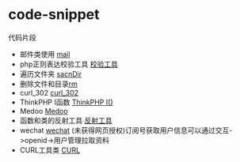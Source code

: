 # code-snippet

代码片段

- 邮件类使用 [mail](http://git.moyixi.cn/wangkeji/code-snippet/src/master/mail)
- php正则表达校验工具 [校验工具](http://git.moyixi.cn/wangkeji/code-snippet/src/master/regularTool.php)
- 遍历文件夹  [sacnDir](http://git.moyixi.cn/wangkeji/code-snippet/src/master/scanDir.php)
- 删除文件和目录[rm](http://git.moyixi.cn/wangkeji/code-snippet/src/master/rm.php)
- curl_302 [curl_302](http://git.moyixi.cn/wangkeji/code-snippet/src/master/curl_302.php)
- ThinkPHP I函数 [ThinkPHP I()](http://git.moyixi.cn/wangkeji/code-snippet/src/master/tp_I.php)
- Medoo [Medoo](http://git.moyixi.cn/wangkeji/code-snippet/src/master/medoo.php)
- 函数和类的反射工具 [反射工具](http://git.moyixi.cn/wangkeji/code-snippet/src/master/reflection)
- wechat [wechat](http://git.moyixi.cn/wangkeji/code-snippet/src/master/wechat) (未获得网页授权)订阅号获取用户信息可以通过交互->openid->用户管理拉取资料
- CURL工具类 [CURL](http://git.moyixi.cn/wangkeji/code-snippet/src/master/Curl.php)